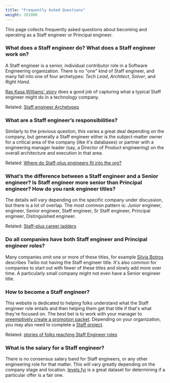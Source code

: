 ```yaml
---
title: "Frequently Asked Questions"
weight: 201000
---
```


This page collects frequently asked questions about
becoming and operating as a Staff engineer or Principal engineer.

### What does a Staff engineer do? What does a Staff engineer work on?

A Staff engineer is a senior, individual contributor role in a
Software Engineering organization. There is no "one" kind of Staff engineer,
and many fall into one of four archetypes: _Tech Lead_, _Architect_, _Solver_, and _Right Hand_.

[Ras Kasa Williams' story](/stories/ras-kasa-williams) does a good job of
capturing what a typical Staff engineer might do in a technology company.

Related: [Staff engineer Archetypes](/guides/staff-archetypes)

### What are a Staff engineer’s responsibilities?

Similarly to the previous question, this varies a great deal depending on
the company, but generally a Staff engineer either is the subject-matter owner
for a critical area of the company (like it's databases)
or partner with a engineering manager leader (say, a Director of Product engineering)
on the overall architecture and execution in that area.

Related: [Where do Staff-plus engineers fit into the org?](/guides/where-should-staff-plus-eng-report)

### What’s the difference between a Staff engineer and a Senior engineer? Is Staff engineer more senior than Principal engineer? How do you rank engineer titles?

The details will vary depending on the specific company under discussion, but there is a lot of overlap.
The most common pattern is: Junior engineer, engineer, Senior engineer, Staff engineer, Sr Staff engineer,
Principal engineer, Distinguished engineer.

Related: [Staff-plus career ladders](guides/staff-career-ladders)

### Do all companies have both Staff engineer and Principal engineer roles?

Many companies omit one or more of these titles,
for example [Silvia Botros](/stories/silvia-botros) describes Twilio not having the Staff engineer title.
It's also common for companies to start out with fewer of these titles and slowly add more over time.
A particularly small company might not even have a Senior engineer title.

### How to become a Staff engineer?

This website is dedicated to helping folks understand what the Staff engineer role entails
and then helping them get that title if that's what they're focused on.
The best bet is to work with your manager to [preemptively create a promotion packet](/guides/promo-packets).
Depending on your organization, you may also need to complete a [Staff project](/guides/staff-projects).

Related: [stories of folks reaching Staff Engineer roles](/stories)

### What is the salary for a Staff engineer?

There is no consensus salary band for Staff engineers, or any other
engineering role for that matter. This will vary greatly depending on
the company stage and location. [levels.fyi](https://www.levels.fyi)
is a great dataset for determining if a particular offer is a fair one.
